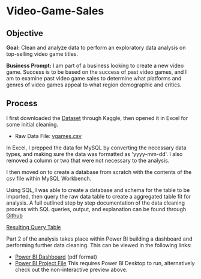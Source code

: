 # Video-Game-Sales

## Objective

**Goal:** Clean and analyze data to perform an exploratory data analysis on top-selling video game titles.

**Business Prompt:** 
I am part of a business looking to create a new video game. Success is to be based on the success of past video games,
and I am to examine past video game sales to determine what platforms and genres of video games appeal to what region demographic and critics.


## Process

I first downloaded the [Dataset](https://www.kaggle.com/datasets/asaniczka/video-game-sales-2024) through Kaggle, then opened it in Excel for some initial cleaning.

- Raw Data File: [vgames.csv](https://github.com/mlund2k/Video-Game-Sales/blob/main/vgames.csv)

In Excel, I prepped the data for MySQL by converting the necessary data types, and making sure the data was formatted as 'yyyy-mm-dd'. I also removed a column or two that were not necessary to the analysis.

I then moved on to create a database from scratch with the contents of the csv file within MySQL Workbench.

Using SQL, I was able to create a database and schema for the table to be imported, then query the raw data table to create a aggregated table fit for analysis.
A full outlined step by step documentation of the data cleaning process with SQL queries, output, and explanation can be found through [Github](https://github.com/mlund2k/Video-Game-Sales/blob/main/Query.sql)

[Resulting Query Table](https://github.com/mlund2k/Video-Game-Sales/blob/main/query.csv)

Part 2 of the analysis takes place within Power BI building a dashboard and performing further data cleaning. This can be viewed in the following links:
- [Power BI Dashboard]() (pdf format)
- [Power BI Project File]() This requires Power BI Desktop to run, alternatively check out the non-interactive preview above.

